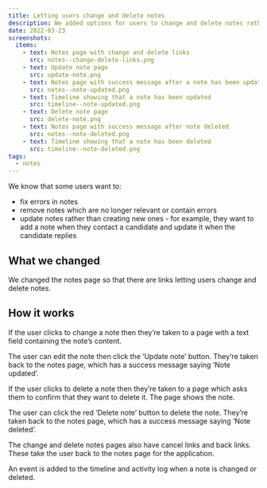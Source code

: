 ```yaml
---
title: Letting users change and delete notes
description: We added options for users to change and delete notes rather than just keep creating new ones.
date: 2022-03-23
screenshots:
  items:
    - text: Notes page with change and delete links
      src: notes--change-delete-links.png
    - text: Update note page
      src: update-note.png
    - text: Notes page with success message after a note has been updated
      src: notes--note-updated.png
    - text: Timeline showing that a note has been updated
      src: timeline--note-updated.png
    - text: Delete note page
      src: delete-note.png
    - text: Notes page with success message after note deleted
      src: notes--note-deleted.png
    - text: Timeline showing that a note has been deleted
      src: timeline--note-deleted.png
tags:
  - notes
---
```


We know that some users want to:

- fix errors in notes
- remove notes which are no longer relevant or contain errors
- update notes rather than creating new ones - for example, they want to add a note when they contact a candidate and update it when the candidate replies

## What we changed

We changed the notes page so that there are links letting users change and delete notes.

## How it works

If the user clicks to change a note then they’re taken to a page with a text field containing the note’s content.

The user can edit the note then click the ‘Update note’ button. They‘re taken back to the notes page, which has a success message saying ‘Note updated’.

If the user clicks to delete a note then they’re taken to a page which asks them to confirm that they want to delete it. The page shows the note.

The user can click the red ‘Delete note’ button to delete the note. They’re taken back to the notes page, which has a success message saying ‘Note deleted’.

The change and delete notes pages also have cancel links and back links. These take the user back to the notes page for the application.

An event is added to the timeline and activity log when a note is changed or deleted.
